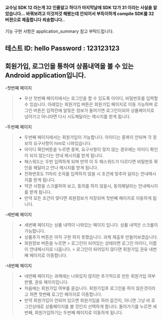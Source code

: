 #### 교수님 SDK 12 라는게 32 인줄알고 하다가 마지막날에 SDK 12가 31 이라는 사실을 알았습니다... 바꿔보려고 이것저것 해봤는데 안되어서 부득이하게 compile SDK를 32 버젼으로 제출합니다 죄송합니다..

기능 구현 사항은 application_summary 참고 부탁드립니다.

테스트 ID: hello 
      Password : 123123123 
-------------------------------
## 회원가입, 로그인을 통하여 상품내역을 볼 수 있는 Android application입니다.

-첫번째 페이지
> - 우선 첫번째 페이지에서는 로그인을 할 수 있도록 아이디, 비밀번호를 입력할 수 있습니다. 아래있는 회원가입 버튼은 회원가입 페이지로 이동 가능하며
 로그인 버튼은 입력칸에 알맞은 정보가 들어가면 로그인이되어 상품페이지로 넘어가고 아니라면 다시 시도해달라는 메시지를 받게 됩니다.
 
-두번째 페이지
> - 두번째 페이지에서는 회원가입이 가능합니다. 아이디는 중복이 안되며 각 정보의 요구사항이 hint로 나와있습니다.
> - 아이디 확인버튼을 누르면 중복, 요구사항이 맞지 않는 경우에는 아이디 확인이 되지 않는다는 안내 메시지를 받게 됩니다.
> - 패스워드는 두번 입력하게 되며 만약 이 두 패스워드가 다르다면 비밀번호 확인을 해달라고 안나 메시지를 받게 됩니다.
> - 전화번호도 11자리 숫자를 입력하지 않을 시 조건에 맞추어 달라는 안내메시지를 받게 됩니다. 
> - 약관 사항을 스크롤하여 보고, 동의를 하지 않을시, 동의해달라는 안내메시지를 받게 됩니다.
> - 만약 모든 조건이 맞다면 회원정보가 저장되며 첫번째 페이지로 이동하게 됩니다.

-세번째 페이지
> - 세번째 페이지는 상품 내역이 나와있는 페이지 입니다. 상품 내역은 스크롤이 가능합니다.
> - 상품추가 버튼은 아직 구현 하지 못했습니다. 과제 제출후 만들어보겠습니다.
> - 회원정보 버튼을 누르면 > 로그인이 되어있는 상태라면 로그인 아이디, 이름이 안내메시지로 나옵니다.
>                        > 로그인이 되어있지 않다면 회원가입 권유 네번째 페이지로 이동합니다.

-네번째 페이지
> - 네번째 페이지는 과제에는 나와있지 않지만 추가적으로 만든 회원가입 여부 판별, 권유 페이지입니다.
> - 처음에는 회원가입 여부를 묻습니다. 회원가입후 로그인을 하지 않은것이라고 하면 첫번째 로그인 페이지로 이동합니다.
> - 만약 회원가입이 안되어 있으면 회원가입을 하러 갈건지, 아니면 그냥 비 로그인상태로 상품페이지를 볼 것인지 선택하게 합니다.
돌아가기를 누르면 세번째, 회원가입하기는 두번째 페이지로 이동하게 됩니다.

